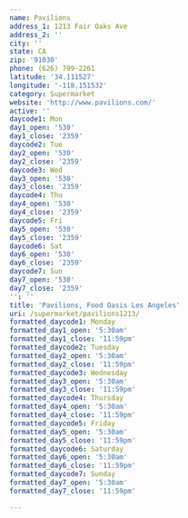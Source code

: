 ```yaml
---
name: Pavilions
address_1: 1213 Fair Oaks Ave
address_2: ''
city: ''
state: CA
zip: '91030'
phone: (626) 799-2261
latitude: '34.111527'
longitude: '-118.151532'
category: Supermarket
website: 'http://www.pavilions.com/'
active: ''
daycode1: Mon
day1_open: '530'
day1_close: '2359'
daycode2: Tue
day2_open: '530'
day2_close: '2359'
daycode3: Wed
day3_open: '530'
day3_close: '2359'
daycode4: Thu
day4_open: '530'
day4_close: '2359'
daycode5: Fri
day5_open: '530'
day5_close: '2359'
daycode6: Sat
day6_open: '530'
day6_close: '2359'
daycode7: Sun
day7_open: '530'
day7_close: '2359'
'': ''
title: 'Pavilions, Food Oasis Los Angeles'
uri: /supermarket/pavilions1213/
formatted_daycode1: Monday
formatted_day1_open: '5:30am'
formatted_day1_close: '11:59pm'
formatted_daycode2: Tuesday
formatted_day2_open: '5:30am'
formatted_day2_close: '11:59pm'
formatted_daycode3: Wednesday
formatted_day3_open: '5:30am'
formatted_day3_close: '11:59pm'
formatted_daycode4: Thursday
formatted_day4_open: '5:30am'
formatted_day4_close: '11:59pm'
formatted_daycode5: Friday
formatted_day5_open: '5:30am'
formatted_day5_close: '11:59pm'
formatted_daycode6: Saturday
formatted_day6_open: '5:30am'
formatted_day6_close: '11:59pm'
formatted_daycode7: Sunday
formatted_day7_open: '5:30am'
formatted_day7_close: '11:59pm'

---
```

